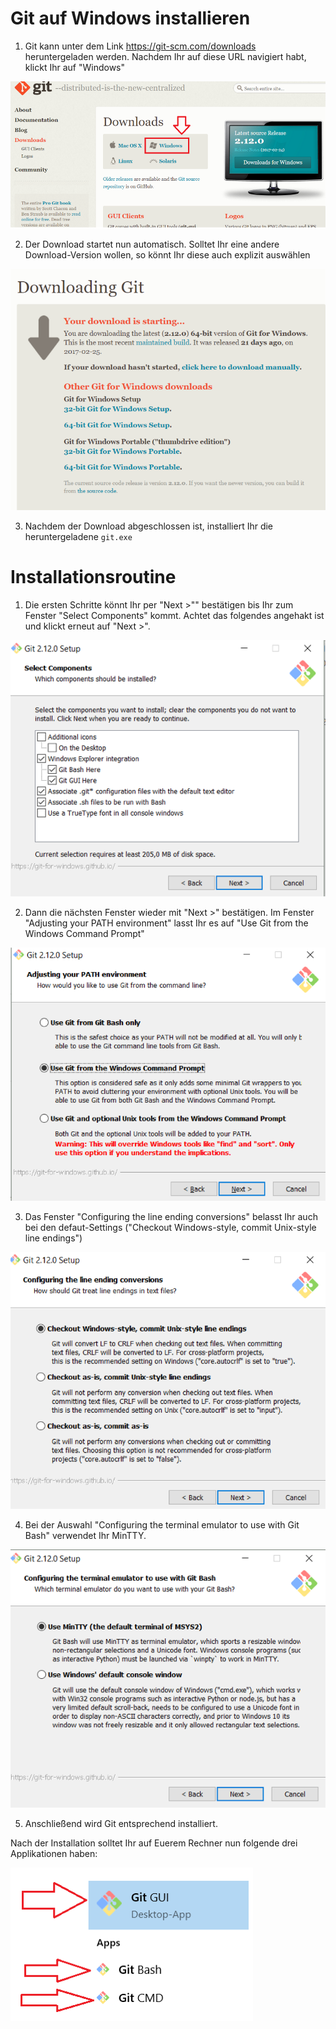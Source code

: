 # Git auf Windows installieren

1. Git kann unter dem Link https://git-scm.com/downloads heruntergeladen werden. Nachdem Ihr auf diese URL navigiert habt, klickt Ihr auf "Windows"

![git-step1](res/git-step1.png "Git herunterladen")

2. Der Download startet nun automatisch. Solltet Ihr eine andere Download-Version wollen, so könnt Ihr diese auch explizit auswählen

![git-step2](res/git-step2.png "Git für Windows herunterladen")

3.  Nachdem der Download abgeschlossen ist, installiert Ihr die heruntergeladene `git.exe`


# Installationsroutine
1. Die ersten Schritte könnt Ihr per "Next >"" bestätigen bis Ihr zum Fenster
"Select Components" kommt. Achtet das folgendes angehakt ist und klickt erneut auf "Next >".

![git-step3](res/git-step3.png "Komponenten wählen")

2. Dann die nächsten Fenster wieder mit "Next >" bestätigen.
Im Fenster "Adjusting your PATH environment" lasst Ihr es auf
"Use Git from the Windows Command Prompt"

![git-step4](res/git-step4.png "Installation konfigurieren")


3. Das Fenster "Configuring the line ending conversions"  belasst Ihr auch bei den defaut-Settings ("Checkout Windows-style, commit Unix-style line endings")

![git-step5](res/git-step5.png "Checkout Einstellungen")


4. Bei der Auswahl "Configuring the terminal emulator to use with Git Bash"
verwendet Ihr MinTTY.

![git-step6](res/git-step6.png "Bash konfigurieren")


5. Anschließend wird Git entsprechend installiert.

Nach der Installation solltet Ihr auf Euerem Rechner nun folgende drei Applikationen haben:

![git-step7](res/git-step7.png "Startmenü nach erfolgreicher Installation")
